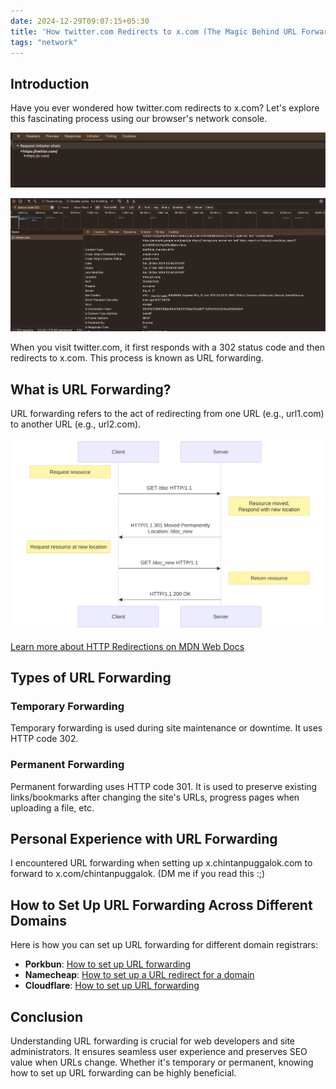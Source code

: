 ```yaml
---
date: 2024-12-29T09:07:15+05:30
title: 'How twitter.com Redirects to x.com (The Magic Behind URL Forwarding)'
tags: "network"
---
```


## Introduction

Have you ever wondered how twitter.com redirects to x.com? Let's explore this fascinating process using our browser's network console.

![Initiator chain of twitter.com](./initiator_chain.png "As you can see, the request starts from twitter.com and then gets redirected to x.com")

![Network console](./twitter_redirect.png "twitter.com redirects to x.com with a status code of 302")

When you visit twitter.com, it first responds with a 302 status code and then redirects to x.com. This process is known as URL forwarding.

## What is URL Forwarding?

URL forwarding refers to the act of redirecting from one URL (e.g., url1.com) to another URL (e.g., url2.com).

![Image depicting URL forwarding](./httpredirect.svg)

[Learn more about HTTP Redirections on MDN Web Docs](https://developer.mozilla.org/en-US/docs/Web/HTTP/Redirections)

## Types of URL Forwarding

### Temporary Forwarding

Temporary forwarding is used during site maintenance or downtime. It uses HTTP code 302.

### Permanent Forwarding

Permanent forwarding uses HTTP code 301. It is used to preserve existing links/bookmarks after changing the site's URLs, progress pages when uploading a file, etc.

## Personal Experience with URL Forwarding

I encountered URL forwarding when setting up x.chintanpuggalok.com to forward to x.com/chintanpuggalok. (DM me if you read this :;)

## How to Set Up URL Forwarding Across Different Domains

Here is how you can set up URL forwarding for different domain registrars:

- **Porkbun**: [How to set up URL forwarding](https://kb.porkbun.com/article/39-how-to-set-up-url-forwarding)
- **Namecheap**: [How to set up a URL redirect for a domain](https://www.namecheap.com/support/knowledgebase/article.aspx/385/2237/how-to-set-up-a-url-redirect-for-a-domain/)
- **Cloudflare**: [How to set up URL forwarding](https://developers.cloudflare.com/rules/page-rules/how-to/url-forwarding/)

## Conclusion

Understanding URL forwarding is crucial for web developers and site administrators. It ensures seamless user experience and preserves SEO value when URLs change. Whether it's temporary or permanent, knowing how to set up URL forwarding can be highly beneficial.

